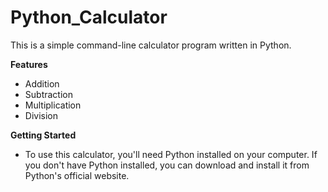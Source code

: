 # Python_Calculator
This is a simple command-line calculator program written in Python.

**Features**
- Addition
- Subtraction
- Multiplication
- Division

**Getting Started** 

- To use this calculator, you'll need Python installed on your computer. If you don't have Python installed, you can download and install it from Python's official website.
